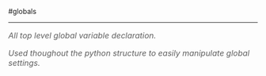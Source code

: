 <body>
#globals
<hr width = 100%>
<font color = #5f5f5f size = 3pt>
<i>
All top level global variable declaration. <br>
Used thoughout the python structure to easily manipulate global settings. <br>
 <br>
</font>
</i>
